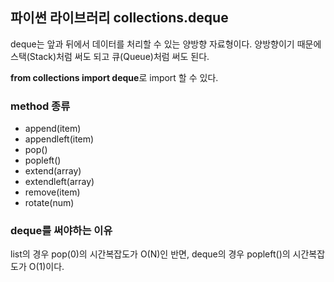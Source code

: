 ## 파이썬 라이브러리 collections.deque

deque는 앞과 뒤에서 데이터를 처리할 수 있는 양방향 자료형이다. 양방향이기 때문에 스택(Stack)처럼 써도 되고 큐(Queue)처럼 써도 된다.

**from collections import deque**로 import 할 수 있다.

### method 종류

- append(item)
- appendleft(item)
- pop()
- popleft()
- extend(array)
- extendleft(array)
- remove(item)
- rotate(num)

### deque를 써야하는 이유

list의 경우 pop(0)의 시간복잡도가 O(N)인 반면,
deque의 경우 popleft()의 시간복잡도가 O(1)이다.
